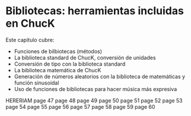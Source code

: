 # Bibliotecas: herramientas incluidas en ChucK

Este capitulo cubre:
* Funciones de bilbiotecas (métodos)
* La biblioteca standard de ChucK, conversión de unidades
* Conversión de tipo con la biblioteca standard
* La biblioteca matemática de ChucK
* Generación de números aleatorios con la biblioteca de matemáticas y función sinusoidal
* Uso de funciones de bibliotecas para hacer música más expresiva

HERERIAM
page 47
page 48
page 49
page 50
page 51
page 52
page 53
page 54
page 55
page 56
page 57
page 58
page 59
page 60
